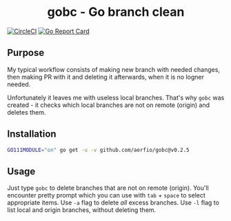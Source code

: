 <h1 align="center">
 gobc - Go branch clean
</h1>

[![CircleCI](https://circleci.com/gh/aerfio/gobc/tree/master.svg?style=shield)](https://circleci.com/gh/aerfio/gobc/tree/master)
[![Go Report Card](https://goreportcard.com/badge/github.com/aerfio/gobc)](https://goreportcard.com/report/github.com/aerfio/gobc)

## Purpose

My typical workflow consists of making new branch with needed changes, then making PR with it and deleting it afterwards, when it is no logner needed.

Unfortunately it leaves me with useless local branches. That's why `gobc` was created - it checks which local branches are not on remote (origin) and deletes them.

## Installation

```bash
GO111MODULE="on" go get -u -v github.com/aerfio/gobc@v0.2.5
```

## Usage

Just type `gobc` to delete branches that are not on remote (origin). You'll encounter pretty prompt which you can use with `tab` + `space` to select appropriate items. Use `-a` flag to delete _all_ excess branches. Use `-l` flag to list local and origin branches, without deleting them.
